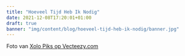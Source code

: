 ```yaml
---
title: "Hoeveel Tijd Heb Ik Nodig"
date: 2021-12-08T17:20:01+01:00
draft: true
banner: "img/content/blog/hoeveel-tijd-heb-ik-nodig/banner.jpg"
---
```


<span class = "image-attribution">
Foto van <a href="https://www.vecteezy.com/vector-art/2242747-girl-relaxing-on-the-sun-chair-under-beach-umbrella"> Xolo Piks op Vecteezy.com
</span>

